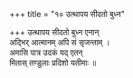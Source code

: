 +++
title = "१० उत्थापय सीदतो बुध्न"

+++
उत्थापय सीदतो बुध्न एनान्  
अद्भिर् आत्मानम् अपि सं सृजन्ताम् ।  
अमासि पात्र उदकं यद् एतन्  
मितास् तण्डुलाः प्रदिशो यतीमाः ॥